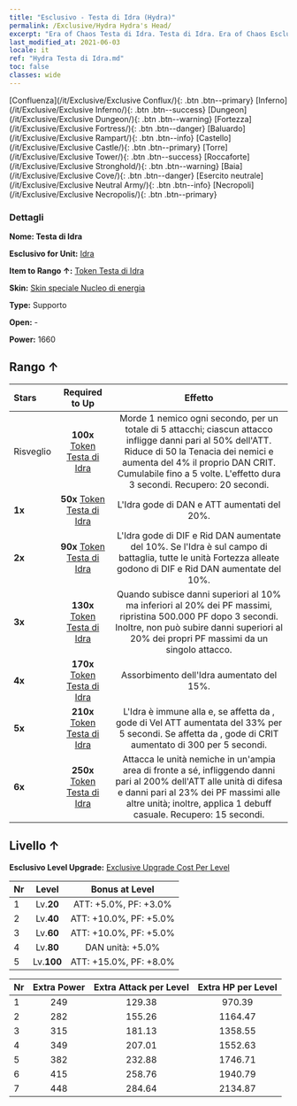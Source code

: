 ```yaml
---
title: "Esclusivo - Testa di Idra (Hydra)"
permalink: /Exclusive/Hydra Hydra's Head/
excerpt: "Era of Chaos Testa di Idra. Testa di Idra. Era of Chaos Esclusivo Testa di Idra. Idra Esclusivo."
last_modified_at: 2021-06-03
locale: it
ref: "Hydra Testa di Idra.md"
toc: false
classes: wide
---
```

 [Confluenza](/it/Exclusive/Exclusive Conflux/){: .btn .btn--primary} [Inferno](/it/Exclusive/Exclusive Inferno/){: .btn .btn--success} [Dungeon](/it/Exclusive/Exclusive Dungeon/){: .btn .btn--warning} [Fortezza](/it/Exclusive/Exclusive Fortress/){: .btn .btn--danger} [Baluardo](/it/Exclusive/Exclusive Rampart/){: .btn .btn--info} [Castello](/it/Exclusive/Exclusive Castle/){: .btn .btn--primary} [Torre](/it/Exclusive/Exclusive Tower/){: .btn .btn--success} [Roccaforte](/it/Exclusive/Exclusive Stronghold/){: .btn .btn--warning} [Baia](/it/Exclusive/Exclusive Cove/){: .btn .btn--danger} [Esercito neutrale](/it/Exclusive/Exclusive Neutral Army/){: .btn .btn--info} [Necropoli](/it/Exclusive/Exclusive Necropolis/){: .btn .btn--primary} 

### Dettagli
 **Nome: Testa di Idra** 

 **Esclusivo for Unit:** [Idra](/it/units/Hydra/) 

 **Item to Rango ↑:** [Token Testa di Idra](/ItemsIT/con_997/)

 **Skin:** [Skin speciale Nucleo di energia](/ItemsIT/con_665/)

 **Type:** Supporto

 **Open:** -

 **Power:** 1660

## Rango ↑

  |     Stars    |  Required to Up | Effetto |
  |:-------------|:---------------:|:---------------:|
  |  Risveglio  | **100x** [Token Testa di Idra](/ItemsIT/con_997/) | <Frenesia alimentare> Morde 1 nemico ogni secondo, per un totale di 5 attacchi; ciascun attacco infligge danni pari al 50% dell'ATT. Riduce di 50 la Tenacia dei nemici e aumenta del 4% il proprio DAN CRIT. Cumulabile fino a 5 volte. L'effetto dura 3 secondi. Recupero: 20 secondi. |
  | **1x** <i class="fas fa-star"/> | **50x** [Token Testa di Idra](/ItemsIT/con_997/) | L'Idra gode di DAN e ATT aumentati del 20%. |
  | **2x** <i class="fas fa-star"/> | **90x** [Token Testa di Idra](/ItemsIT/con_997/) | L'Idra gode di DIF e Rid DAN aumentate del 10%. Se l'Idra è sul campo di battaglia, tutte le unità Fortezza alleate godono di DIF e Rid DAN aumentate del 10%. |
  | **3x** <i class="fas fa-star"/> | **130x** [Token Testa di Idra](/ItemsIT/con_997/) | <Rinascita> Quando subisce danni superiori al 10% ma inferiori al 20% dei PF massimi, ripristina 500.000 PF dopo 3 secondi. Inoltre, non può subire danni superiori al 20% dei propri PF massimi da un singolo attacco. |
  | **4x** <i class="fas fa-star"/> | **170x** [Token Testa di Idra](/ItemsIT/con_997/) | Assorbimento dell'Idra aumentato del 15%. |
  | **5x** <i class="fas fa-star"/> | **210x** [Token Testa di Idra](/ItemsIT/con_997/) | L'Idra è immune alla <Pietrificazione> e, se affetta da <Morale basso>, gode di Vel ATT aumentata del 33% per 5 secondi. Se affetta da <Impedimento>, gode di CRIT aumentato di 300 per 5 secondi. |
  | **6x** <i class="fas fa-star"/> | **250x** [Token Testa di Idra](/ItemsIT/con_997/) | <Soffio del caos> Attacca le unità nemiche in un'ampia area di fronte a sé, infliggendo danni pari al 200% dell'ATT alle unità di difesa e danni pari al 23% dei PF massimi alle altre unità; inoltre, applica 1 debuff casuale. Recupero: 15 secondi. |


## Livello ↑
 **Esclusivo Level Upgrade:** [Exclusive Upgrade Cost Per Level](/Exclusive/ExclusiveUpgradeCostPerLevel/)

  |  Nr  |   Level  | Bonus at Level |
  |:-----|:--------:|:--------------:|
  | 1 | Lv.**20** | ATT: +5.0%, PF: +3.0% |
  | 2 | Lv.**40** | ATT: +10.0%, PF: +5.0% |
  | 3 | Lv.**60** | ATT: +10.0%, PF: +5.0% |
  | 4 | Lv.**80** | DAN unità: +5.0% |
  | 5 | Lv.**100** | ATT: +15.0%, PF: +8.0% |


  |  Nr  |  Extra Power | Extra Attack per Level | Extra HP per Level |
  |:-----|:--------:|:--------:|:--------:|
  | 1 | 249 | 129.38 | 970.39 |
  | 2 | 282 | 155.26 | 1164.47 |
  | 3 | 315 | 181.13 | 1358.55 |
  | 4 | 349 | 207.01 | 1552.63 |
  | 5 | 382 | 232.88 | 1746.71 |
  | 6 | 415 | 258.76 | 1940.79 |
  | 7 | 448 | 284.64 | 2134.87 |


